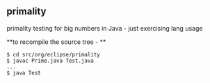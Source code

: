 ## primality
primality testing for big numbers in Java - just exercising lang usage

**to recompile the source tree - **
```
$ cd src/org/eclipse/primality
$ javac Prime.java Test.java
...
$ java Test
```
